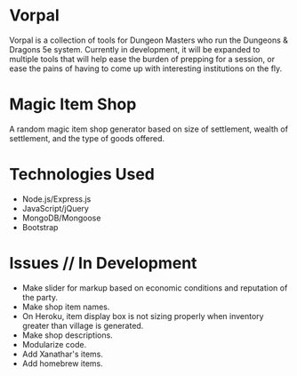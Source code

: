# Vorpal

Vorpal is a collection of tools for Dungeon Masters who run the Dungeons &amp; Dragons 5e system. Currently in development, it will be expanded to multiple tools that will help ease the burden of prepping for a session, or ease the pains of having to come up with interesting institutions on the fly.

# Magic Item Shop

A random magic item shop generator based on size of settlement, wealth of settlement, and the type of goods offered.

# Technologies Used

* Node.js/Express.js
* JavaScript/jQuery
* MongoDB/Mongoose
* Bootstrap

# Issues // In Development
- Make slider for markup based on economic conditions and reputation of the party.
- Make shop item names.
- On Heroku, item display box is not sizing properly when inventory greater than village is generated.
- Make shop descriptions.
- Modularize code.
- Add Xanathar's items.
- Add homebrew items.